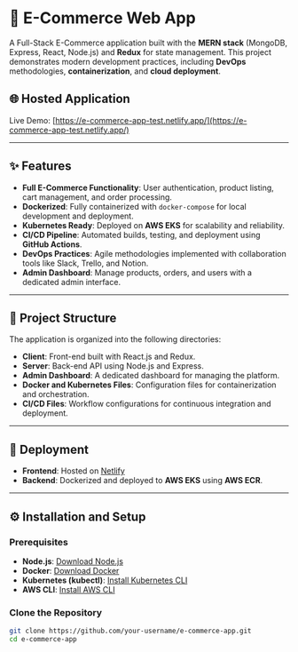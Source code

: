# 🛒 E-Commerce Web App

A Full-Stack E-Commerce application built with the **MERN stack** (MongoDB, Express, React, Node.js) and **Redux** for state management. This project demonstrates modern development practices, including **DevOps** methodologies, **containerization**, and **cloud deployment**.

## 🌐 Hosted Application
Live Demo: [https://e-commerce-app-test.netlify.app/](https://e-commerce-app-test.netlify.app/)

---

## ✨ Features
- **Full E-Commerce Functionality**: User authentication, product listing, cart management, and order processing.
- **Dockerized**: Fully containerized with `docker-compose` for local development and deployment.
- **Kubernetes Ready**: Deployed on **AWS EKS** for scalability and reliability.
- **CI/CD Pipeline**: Automated builds, testing, and deployment using **GitHub Actions**.
- **DevOps Practices**: Agile methodologies implemented with collaboration tools like Slack, Trello, and Notion.
- **Admin Dashboard**: Manage products, orders, and users with a dedicated admin interface.

---

## 📂 Project Structure
The application is organized into the following directories:
- **Client**: Front-end built with React.js and Redux.
- **Server**: Back-end API using Node.js and Express.
- **Admin Dashboard**: A dedicated dashboard for managing the platform.
- **Docker and Kubernetes Files**: Configuration files for containerization and orchestration.
- **CI/CD Files**: Workflow configurations for continuous integration and deployment.

---

## 🚀 Deployment
- **Frontend**: Hosted on [Netlify](https://www.netlify.com/)
- **Backend**: Dockerized and deployed to **AWS EKS** using **AWS ECR**.

---

## ⚙️ Installation and Setup

### Prerequisites
- **Node.js**: [Download Node.js](https://nodejs.org/)
- **Docker**: [Download Docker](https://www.docker.com/)
- **Kubernetes (kubectl)**: [Install Kubernetes CLI](https://kubernetes.io/docs/tasks/tools/)
- **AWS CLI**: [Install AWS CLI](https://aws.amazon.com/cli/)

### Clone the Repository
```bash
git clone https://github.com/your-username/e-commerce-app.git
cd e-commerce-app
